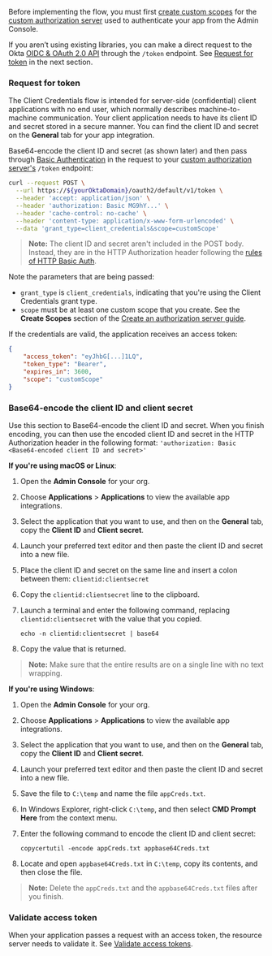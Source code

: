 Before implementing the flow, you must first [create custom scopes](#create-custom-scopes) for the [custom authorization server](/docs/guides/customize-authz-server/) used to authenticate your app from the Admin Console.

If you aren’t using existing libraries, you can make a direct request to the Okta [OIDC & OAuth 2.0 API](/docs/reference/api/oidc/) through the `/token` endpoint. See [Request for token](#request-for-token) in the next section.

### Request for token

The Client Credentials flow is intended for server-side (confidential) client applications with no end user, which normally describes machine-to-machine communication. Your client application needs to have its client ID and secret stored in a secure manner. You can find the client ID and secret on the **General** tab for your app integration.

Base64-encode the client ID and secret (as shown later) and then pass through [Basic Authentication](https://tools.ietf.org/html/rfc7617) in the request to your [custom authorization server's](/docs/concepts/auth-servers/#custom-authorization-server) `/token` endpoint:

```bash
curl --request POST \
  --url https://${yourOktaDomain}/oauth2/default/v1/token \
  --header 'accept: application/json' \
  --header 'authorization: Basic MG9hY...' \
  --header 'cache-control: no-cache' \
  --header 'content-type: application/x-www-form-urlencoded' \
  --data 'grant_type=client_credentials&scope=customScope'
```

> **Note:** The client ID and secret aren't included in the POST body. Instead, they are in the HTTP Authorization header following the [rules of HTTP Basic Auth](https://tools.ietf.org/html/rfc7617).

Note the parameters that are being passed:

* `grant_type` is `client_credentials`, indicating that you're using the Client Credentials grant type.
* `scope` must be at least one custom scope that you create. See the **Create Scopes** section of the [Create an authorization server guide](/docs/guides/customize-authz-server/main/#create-scopes).

If the credentials are valid, the application receives an access token:

```json
{
    "access_token": "eyJhbG[...]1LQ",
    "token_type": "Bearer",
    "expires_in": 3600,
    "scope": "customScope"
}
```

### Base64-encode the client ID and client secret

Use this section to Base64-encode the client ID and secret. When you finish encoding, you can then use the encoded client ID and secret in the HTTP Authorization header in the following format: `'authorization: Basic <Base64-encoded client ID and secret>'`

**If you're using macOS or Linux**:

1. Open the **Admin Console** for your org.
1. Choose **Applications** > **Applications** to view the available app integrations.
1. Select the application that you want to use, and then on the **General** tab, copy the **Client ID** and **Client secret**.
1. Launch your preferred text editor and then paste the client ID and secret into a new file.
1. Place the client ID and secret on the same line and insert a colon between them: `clientid:clientsecret`
1. Copy the `clientid:clientsecret` line to the clipboard.
1. Launch a terminal and enter the following command, replacing `clientid:clientsecret` with the value that you copied.

    `echo -n clientid:clientsecret | base64`

1. Copy the value that is returned.

> **Note:** Make sure that the entire results are on a single line with no text wrapping.

**If you're using Windows**:

1. Open the **Admin Console** for your org.
1. Choose **Applications** > **Applications** to view the available app integrations.
1. Select the application that you want to use, and then on the **General** tab, copy the **Client ID** and **Client secret**.
1. Launch your preferred text editor and then paste the client ID and secret into a new file.
1. Save the file to `C:\temp` and name the file `appCreds.txt`.
1. In Windows Explorer, right-click `C:\temp`, and then select **CMD Prompt Here** from the context menu.
1. Enter the following command to encode the client ID and client secret:

    `copycertutil -encode appCreds.txt appbase64Creds.txt`

1. Locate and open `appbase64Creds.txt` in `C:\temp`, copy its contents, and then close the file.

> **Note:** Delete the `appCreds.txt` and the `appbase64Creds.txt` files after you finish.

### Validate access token

When your application passes a request with an access token, the resource server needs to validate it. See [Validate access tokens](/docs/guides/validate-access-tokens/).
